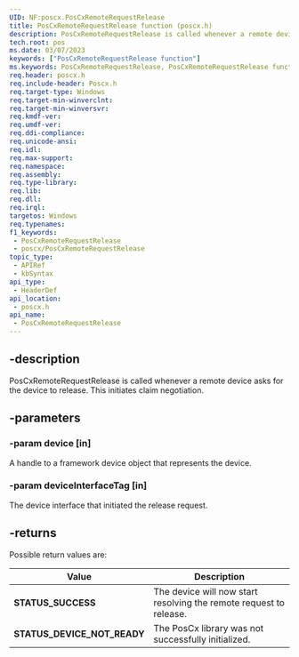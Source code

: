 ```yaml
---
UID: NF:poscx.PosCxRemoteRequestRelease
title: PosCxRemoteRequestRelease function (poscx.h)
description: PosCxRemoteRequestRelease is called whenever a remote device asks for the device to release. This initiates claim negotiation.
tech.root: pos
ms.date: 03/07/2023
keywords: ["PosCxRemoteRequestRelease function"]
ms.keywords: PosCxRemoteRequestRelease, PosCxRemoteRequestRelease function, pos.poscxremoterequestrelease, poscx/PosCxRemoteRequestRelease
req.header: poscx.h
req.include-header: Poscx.h
req.target-type: Windows
req.target-min-winverclnt: 
req.target-min-winversvr: 
req.kmdf-ver: 
req.umdf-ver: 
req.ddi-compliance: 
req.unicode-ansi: 
req.idl: 
req.max-support: 
req.namespace: 
req.assembly: 
req.type-library: 
req.lib: 
req.dll: 
req.irql: 
targetos: Windows
req.typenames: 
f1_keywords:
 - PosCxRemoteRequestRelease
 - poscx/PosCxRemoteRequestRelease
topic_type:
 - APIRef
 - kbSyntax
api_type:
 - HeaderDef
api_location:
 - poscx.h
api_name:
 - PosCxRemoteRequestRelease
---
```


## -description

PosCxRemoteRequestRelease is called whenever a remote device asks for the device to release. This initiates claim negotiation.

## -parameters

### -param device [in]

A handle to a framework device object that represents the device.

### -param deviceInterfaceTag [in]

The device interface that initiated the release request.

## -returns

Possible return values are:

| Value | Description |
|---|---|
| **STATUS_SUCCESS** | The device will now start resolving the remote request to release. |
| **STATUS_DEVICE_NOT_READY** | The PosCx library was not successfully initialized. |
